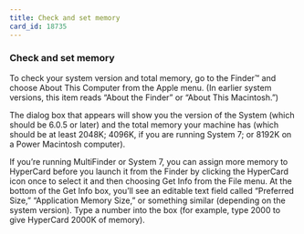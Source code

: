 ```yaml
---
title: Check and set memory
card_id: 18735
---
```


### Check and set memory

To check your system version and total memory, go to the Finder™ and choose About This Computer from the Apple menu. (In earlier system versions,  this item reads “About the Finder” or “About This Macintosh.”)

The dialog box that appears will show you the version of the System (which should be 6.0.5 or later) and the total memory your machine has (which should be at least 2048K; 4096K, if you are running System 7; or 8192K on a Power Macintosh computer).

If you’re running MultiFinder or System 7, you can assign more memory to HyperCard before you launch it from the Finder by clicking the HyperCard icon once to select it and then choosing Get Info from the File menu. At the bottom of the Get Info box, you’ll see an editable text field called “Preferred Size,” “Application Memory Size,” or something similar (depending on the system version). Type a number into the box (for example, type 2000 to give HyperCard 2000K of memory).